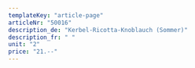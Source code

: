 ```yaml
---
templateKey: "article-page"
articleNr: "50016"
description_de: "Kerbel-Ricotta-Knoblauch (Sommer)"
description_fr: " "
unit: "2"
price: "21.--"
---
```

